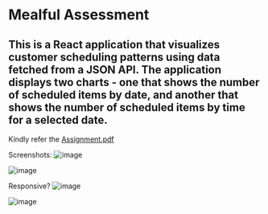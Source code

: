 # Mealful Assessment

## This is a React application that visualizes customer scheduling patterns using data fetched from a JSON API. The application displays two charts - one that shows the number of scheduled items by date, and another that shows the number of scheduled items by time for a selected date.

Kindly refer the [Assignment.pdf](https://github.com/satisshhhhhh/Mealful-assessment/blob/main/Assignment.pdf)

Screenshots:
![image](https://user-images.githubusercontent.com/58567211/222514084-f76eae34-46d7-42bf-868c-02eb81983d7d.png)

![image](https://user-images.githubusercontent.com/58567211/222514130-f343880e-4dac-4794-b3c3-ce13d84ed4f6.png)

Responsive?
![image](https://user-images.githubusercontent.com/58567211/222514267-889eb2c9-0096-427c-a9d5-7b7a8a4c08d2.png)

![image](https://user-images.githubusercontent.com/58567211/222514441-8a4b36f7-915e-419f-8574-b90caee55d85.png)
